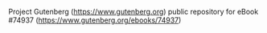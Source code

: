 Project Gutenberg (https://www.gutenberg.org) public repository for
eBook #74937 (https://www.gutenberg.org/ebooks/74937)
